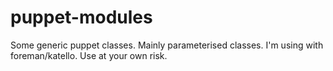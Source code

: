 # puppet-modules
Some generic puppet classes.
Mainly parameterised classes.
I'm using with foreman/katello.
Use at your own risk.
